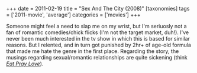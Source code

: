 +++
date = 2011-02-19
title = "Sex And The City (2008)"
[taxonomies]
tags = ['2011-movie', 'average']
categories = ['movies']
+++

Someone might feel a need to slap me on my wrist, but I'm seriuosly not
a fan of romantic comedies/chick flicks (I'm not the target market,
duh!). I've never been much interested in the tv show in which this is
based for similar reasons. But I relented, and in turn got punished by
2hr+ of age-old formula that made me hate the genre in the first place.
Regarding the story, the musings regarding sexual/romantic relationships
are quite sickening (think [*Eat Pray Love*]).

  [*Eat Pray Love*]: http://tshepang.net/eat-pray-love-2010
